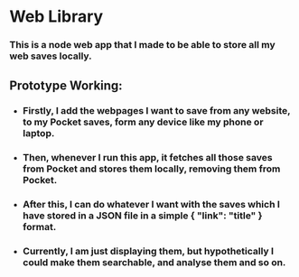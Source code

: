 # Web Library
### This is a node web app that I made to be able to store all my web saves locally. 
## Prototype Working:
- ### Firstly, I add the webpages I want to save from any website, to my Pocket saves, form any device like my phone or laptop.
- ### Then, whenever I run this app, it fetches all those saves from Pocket and stores them locally, removing them from Pocket.
- ### After this, I can do whatever I want with the saves which I have stored in a JSON file in a simple { "link": "title" } format.
- ### Currently, I am just displaying them, but hypothetically I could make them searchable, and analyse them and so on.